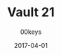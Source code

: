 ---
title: Vault 21
profile: DSA
colorway: PipBoy Green
base: POLYGREEN
legend: WA
author: 00keys
date: 2017-04-01
gb: junktown2
code: v21-polygreen-wa-dsa
id: 806 # 800 = Junktown Keys II GB
tags: DSA, Vault 21, Junktown Keys II GB, PipBoy Green
template: key.jade
---